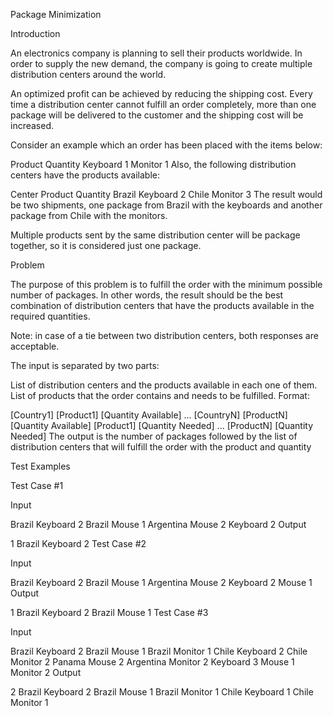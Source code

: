 Package Minimization

Introduction

An electronics company is planning to sell their products worldwide. In order to supply the new demand, the company is going to create multiple distribution centers around the world.

An optimized profit can be achieved by reducing the shipping cost. Every time a distribution center cannot fulfill an order completely, more than one package will be delivered to the customer and the shipping cost will be increased.

Consider an example which an order has been placed with the items below:

Product	Quantity
Keyboard	1
Monitor	1
Also, the following distribution centers have the products available:

Center	Product	Quantity
Brazil	Keyboard	2
Chile	Monitor	3
The result would be two shipments, one package from Brazil with the keyboards and another package from Chile with the monitors.

Multiple products sent by the same distribution center will be package together, so it is considered just one package.

Problem

The purpose of this problem is to fulfill the order with the minimum possible number of packages. In other words, the result should be the best combination of distribution centers that have the products available in the required quantities.

Note: in case of a tie between two distribution centers, both responses are acceptable.

The input is separated by two parts:

List of distribution centers and the products available in each one of them.
List of products that the order contains and needs to be fulfilled.
Format:

[Country1] [Product1] [Quantity Available]
...
[CountryN] [ProductN] [Quantity Available]
[Product1] [Quantity Needed]
...
[ProductN] [Quantity Needed]
The output is the number of packages followed by the list of distribution centers that will fulfill the order with the product and quantity

Test Examples

Test Case #1

Input

Brazil Keyboard 2
Brazil Mouse 1
Argentina Mouse 2
Keyboard 2
Output

1
Brazil Keyboard 2
Test Case #2

Input

Brazil Keyboard 2
Brazil Mouse 1
Argentina Mouse 2
Keyboard 2
Mouse 1
Output

1
Brazil Keyboard 2
Brazil Mouse 1
Test Case #3

Input

Brazil Keyboard 2
Brazil Mouse 1
Brazil Monitor 1
Chile  Keyboard 2
Chile  Monitor 2
Panama Mouse 2
Argentina Monitor 2
Keyboard 3
Mouse 1
Monitor 2
Output

2
Brazil Keyboard 2
Brazil Mouse 1
Brazil Monitor 1
Chile  Keyboard 1
Chile  Monitor 1